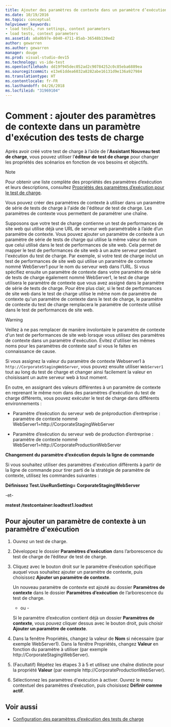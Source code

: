 ```yaml
---
title: Ajouter des paramètres de contexte dans un paramètre d’exécution des tests de charge dans Visual Studio
ms.date: 10/19/2016
ms.topic: conceptual
helpviewer_keywords:
- load tests, run settings, context parameters
- load tests, context parameters
ms.assetid: a8a0b97e-8040-4711-85ab-36548b130ed2
author: gewarren
ms.author: gewarren
manager: douge
ms.prod: visual-studio-dev15
ms.technology: vs-ide-test
ms.openlocfilehash: dd19f945dec052ad2c90784252c0c85eba6889ea
ms.sourcegitcommit: e13e61ddea6032a8282abe16131d9e136a927984
ms.translationtype: HT
ms.contentlocale: fr-FR
ms.lasthandoff: 04/26/2018
ms.locfileid: "31969104"
---
```

# <a name="how-to-add-context-parameters-to-a-load-test-run-setting"></a>Comment : ajouter des paramètres de contexte dans un paramètre d'exécution des tests de charge

Après avoir créé votre test de charge à l’aide de l’**Assistant Nouveau test de charge**, vous pouvez utiliser l’**éditeur de test de charge** pour changer les propriétés des scénarios en fonction de vos besoins et objectifs.

> [!NOTE]
> Pour obtenir une liste complète des propriétés des paramètres d’exécution et leurs descriptions, consultez [Propriétés des paramètres d’exécution pour le test de charge](../test/load-test-run-settings-properties.md).

Vous pouvez créer des paramètres de contexte à utiliser dans un paramètre de série de tests de charge à l'aide de l'éditeur de test de charge. Les paramètres de contexte vous permettent de paramétrer une chaîne.

Supposons que votre test de charge contienne un test de performances de site web qui utilise déjà une URL de serveur web paramétrable à l’aide d’un paramètre de contexte. Vous pouvez ajouter un paramètre de contexte à un paramètre de série de tests de charge qui utilise la même valeur de nom que celui utilisé dans le test de performances de site web. Cela permet de mapper le test de performances de site web à un autre serveur pendant l'exécution du test de charge. Par exemple, si votre test de charge inclut un test de performances de site web qui utilise un paramètre de contexte nommé WebServer1 pour le nom du serveur web dans l’URL. Si vous spécifiez ensuite un paramètre de contexte dans votre paramètre de série de tests de charge également nommé WebServer1, le test de charge utilisera le paramètre de contexte que vous avez assigné dans le paramètre de série de tests de charge. Pour être plus clair, si le test de performances de site web dans le test de charge utilise le même nom de paramètre de contexte qu'un paramètre de contexte dans le test de charge, le paramètre de contexte du test de charge remplacera le paramètre de contexte utilisé dans le test de performances de site web.

> [!WARNING]
> Veillez à ne pas remplacer de manière involontaire le paramètre de contexte d'un test de performances de site web lorsque vous utilisez des paramètres de contexte dans un paramètre d'exécution. Évitez d'utiliser les mêmes noms pour les paramètres de contexte sauf si vous le faites en connaissance de cause.

Si vous assignez la valeur du paramètre de contexte Webserver1 à `http://CorporateStagingWebServer`, vous pouvez ensuite utiliser `WebServer1` tout au long du test de charge et changer ainsi facilement la valeur en choisissant un autre serveur web à tout moment.

En outre, en assignant des valeurs différentes à un paramètre de contexte en reprenant le même nom dans des paramètres d'exécution du test de charge différents, vous pouvez exécuter le test de charge dans différents environnements :

-   Paramètre d’exécution du serveur web de préproduction d’entreprise : paramètre de contexte nommé WebServer1=http://CorporateStagingWebServer

-   Paramètre d’exécution du serveur web de production d’entreprise : paramètre de contexte nommé WebServer1=http://CorporateProductionWebServer

 **Changement du paramètre d’exécution depuis la ligne de commande**

 Si vous souhaitez utiliser des paramètres d'exécution différents à partir de la ligne de commande pour tirer parti de la stratégie de paramètre de contexte, utilisez les commandes suivantes :

 **Définissez Test.UseRunSetting= CorporateStagingWebServer**

 -et-

 **mstest /testcontainer:loadtest1.loadtest**

## <a name="to-add-a-context-parameter-to-a-run-setting"></a>Pour ajouter un paramètre de contexte à un paramètre d'exécution

1.  Ouvrez un test de charge.

2.  Développez le dossier **Paramètres d’exécution** dans l’arborescence du test de charge de l’éditeur de test de charge.

3.  Cliquez avec le bouton droit sur le paramètre d’exécution spécifique auquel vous souhaitez ajouter un paramètre de contexte, puis choisissez **Ajouter un paramètre de contexte**.

     Un nouveau paramètre de contexte est ajouté au dossier **Paramètres de contexte** dans le dossier **Paramètres d’exécution** de l’arborescence du test de charge.

     - ou -

     Si le paramètre d’exécution contient déjà un dossier **Paramètres de contexte**, vous pouvez cliquer dessus avec le bouton droit, puis choisir **Ajouter un paramètre de contexte**.

4.  Dans la fenêtre Propriétés, changez la valeur de **Nom** si nécessaire (par exemple WebServer1). Dans la fenêtre Propriétés, changez **Valeur** en fonction du paramètre à utiliser (par exemple http://CorporateStagingWebServer).

5.  (Facultatif) Répétez les étapes 3 à 5 et utilisez une chaîne distincte pour la propriété **Valeur** (par exemple http://CorporateProductionWebServer).

6.  Sélectionnez les paramètres d'exécution à activer. Ouvrez le menu contextuel des paramètres d’exécution, puis choisissez **Définir comme actif**.

## <a name="see-also"></a>Voir aussi

- [Configuration des paramètres d’exécution des tests de charge](../test/configure-load-test-run-settings.md)